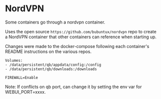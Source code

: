 # NordVPN

Some containers go through a nordvpn container. 

Uses the open source `https://github.com/bubuntux/nordvpn` repo to create a NordVPN container that other containers can reference when starting up.

Changes were made to the docker-compose following each container's README instructions on the various repos.

```
Volumes:
- /data/persistent/qb/appdata/config:/config
- /data/persistent/qb/downloads:/downloads
```

```
FIREWALL=Enable
```

Note: If conflicts on qb port, can change it by setting the env var for WEBUI_PORT=xxxx.
